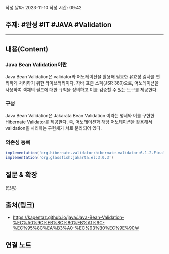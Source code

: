 작성 날짜: 2023-11-10
작성 시간: 09:42

## 주제: #완성  #IT #JAVA #Validation 

----
## 내용(Content)

### Java Bean Validation이란
Java Bean Validation은 validator와 어노테이션을 활용해 필요한 유효성 검사를 편리하게 처리하기 위한 라이브러리이다. 자바 표준 스펙(JSR 380)으로, 어노테이션을 사용하여 객체의 필드에 대한 규칙을 정의하고 이를 검증할 수 있는 도구를 제공한다.

### 구성
Java Bean Validation은 Jakarata Bean Validation 이라는 명세와 이를 구현한 Hibernate Validator를 제공한다. 즉, 어노테이션과 해당 어노테이션을 활용해서 validation을 처리하는 구현체가 서로 분리되어 있다.


### 의존성 등록

```groovy
implementation('org.hibernate.validator:hibernate-validator:6.1.2.Final')  
implementation('org.glassfish:jakarta.el:3.0.3')
```

## 질문 & 확장

(없음)

## 출처(링크)
- https://kapentaz.github.io/java/Java-Bean-Validation-%EC%A0%9C%EB%8C%80%EB%A1%9C-%EC%95%8C%EA%B3%A0-%EC%93%B0%EC%9E%90/#

## 연결 노트










